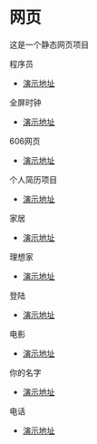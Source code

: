 # 网页

这是一个静态网页项目

程序员

- [演示地址](./coder/index.html)

全屏时钟

- [演示地址](./fulltime/index.html)

606网页

- [演示地址](./606/index.html)

个人简历项目

- [演示地址](./resume/index.html)

家居

- [演示地址](./household/index.html)

理想家

- [演示地址](./ideal-home/index.html)

登陆

- [演示地址](./login/index.html)

电影

- [演示地址](./movice/index.html)

你的名字

- [演示地址](./name/index.html)

电话

- [演示地址](./phone/index.html)
